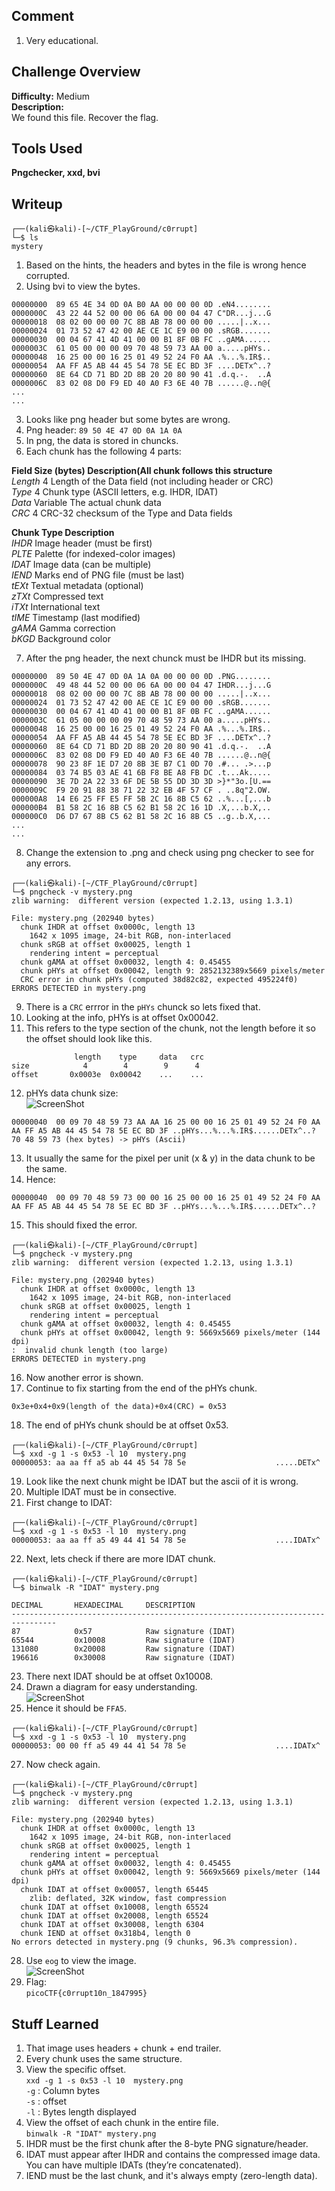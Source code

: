 ## Comment  
1. Very educational.
 

## Challenge Overview  
**Difficulty:** Medium  
**Description:**  
We found this file. Recover the flag.
## Tools Used  
**Pngchecker, xxd, bvi**

## Writeup  
```
┌──(kali㉿kali)-[~/CTF_PlayGround/c0rrupt]
└─$ ls
mystery
```
1. Based on the hints, the headers and bytes in the file is wrong hence corrupted.  
2. Using bvi to view the bytes.  
```
00000000  89 65 4E 34 0D 0A B0 AA 00 00 00 0D .eN4........
0000000C  43 22 44 52 00 00 06 6A 00 00 04 47 C"DR...j...G
00000018  08 02 00 00 00 7C 8B AB 78 00 00 00 .....|..x...
00000024  01 73 52 47 42 00 AE CE 1C E9 00 00 .sRGB.......
00000030  00 04 67 41 4D 41 00 00 B1 8F 0B FC ..gAMA......
0000003C  61 05 00 00 00 09 70 48 59 73 AA 00 a.....pHYs..
00000048  16 25 00 00 16 25 01 49 52 24 F0 AA .%...%.IR$..
00000054  AA FF A5 AB 44 45 54 78 5E EC BD 3F ....DETx^..?
00000060  8E 64 CD 71 BD 2D 8B 20 20 80 90 41 .d.q.-.  ..A
0000006C  83 02 08 D0 F9 ED 40 A0 F3 6E 40 7B ......@..n@{
...
...
```
3. Looks like png header but some bytes are wrong.  
4. Png header: `89 50 4E 47 0D 0A 1A 0A`  
5. In png, the data is stored in chuncks.  
6. Each chunk has the following 4 parts:  

**Field	Size (bytes)	Description(All chunk follows this structure**  
*Length*	4	Length of the Data field (not including header or CRC)  
*Type*	4	Chunk type (ASCII letters, e.g. IHDR, IDAT)  
*Data*	Variable	The actual chunk data  
*CRC*	4	CRC-32 checksum of the Type and Data fields  

**Chunk Type	Description**  
*IHDR*	Image header (must be first)  
*PLTE*	Palette (for indexed-color images)  
*IDAT*	Image data (can be multiple)  
*IEND*	Marks end of PNG file (must be last)  
*tEXt*	Textual metadata (optional)  
*zTXt*	Compressed text  
*iTXt*	International text  
*tIME*	Timestamp (last modified)  
*gAMA*	Gamma correction  
*bKGD*	Background color  

7. After the png header, the next chunck must be IHDR but its missing.  
```
00000000  89 50 4E 47 0D 0A 1A 0A 00 00 00 0D .PNG........
0000000C  49 48 44 52 00 00 06 6A 00 00 04 47 IHDR...j...G
00000018  08 02 00 00 00 7C 8B AB 78 00 00 00 .....|..x...
00000024  01 73 52 47 42 00 AE CE 1C E9 00 00 .sRGB.......
00000030  00 04 67 41 4D 41 00 00 B1 8F 0B FC ..gAMA......
0000003C  61 05 00 00 00 09 70 48 59 73 AA 00 a.....pHYs..
00000048  16 25 00 00 16 25 01 49 52 24 F0 AA .%...%.IR$..
00000054  AA FF A5 AB 44 45 54 78 5E EC BD 3F ....DETx^..?
00000060  8E 64 CD 71 BD 2D 8B 20 20 80 90 41 .d.q.-.  ..A
0000006C  83 02 08 D0 F9 ED 40 A0 F3 6E 40 7B ......@..n@{
00000078  90 23 8F 1E D7 20 8B 3E B7 C1 0D 70 .#... .>...p
00000084  03 74 B5 03 AE 41 6B F8 BE A8 FB DC .t...Ak.....
00000090  3E 7D 2A 22 33 6F DE 5B 55 DD 3D 3D >}*"3o.[U.==
0000009C  F9 20 91 88 38 71 22 32 EB 4F 57 CF . ..8q"2.OW.
000000A8  14 E6 25 FF E5 FF 5B 2C 16 8B C5 62 ..%...[,...b
000000B4  B1 58 2C 16 8B C5 62 B1 58 2C 16 1D .X,...b.X,..
000000C0  D6 D7 67 8B C5 62 B1 58 2C 16 8B C5 ..g..b.X,...
...
...
```
8. Change the extension to .png and check using png checker to see for any errors.  
```
┌──(kali㉿kali)-[~/CTF_PlayGround/c0rrupt]
└─$ pngcheck -v mystery.png
zlib warning:  different version (expected 1.2.13, using 1.3.1)

File: mystery.png (202940 bytes)
  chunk IHDR at offset 0x0000c, length 13
    1642 x 1095 image, 24-bit RGB, non-interlaced
  chunk sRGB at offset 0x00025, length 1
    rendering intent = perceptual
  chunk gAMA at offset 0x00032, length 4: 0.45455
  chunk pHYs at offset 0x00042, length 9: 2852132389x5669 pixels/meter
  CRC error in chunk pHYs (computed 38d82c82, expected 495224f0)
ERRORS DETECTED in mystery.png
```
9. There is a `CRC` errror in the `pHYs` chunck so lets fixed that.  
10. Looking at the info, pHYs is at offset 0x00042.  
11. This refers to the type section of the chunk, not the length before it so the offset should look like this.  
```
              length    type     data   crc
size            4        4        9      4  
offset       0x0003e  0x00042    ...    ...
```
12. pHYs data chunk size:  
![ScreenShot](https://imgur.com/KmUyykr.png)  
```
00000040  00 09 70 48 59 73 AA AA 16 25 00 00 16 25 01 49 52 24 F0 AA AA FF A5 AB 44 45 54 78 5E EC BD 3F ..pHYs...%...%.IR$......DETx^..?
70 48 59 73 (hex bytes) -> pHYs (Ascii)
```
13. It usually the same for the pixel per unit (x & y) in the data chunk to be the same.  
14. Hence:  
```
00000040  00 09 70 48 59 73 00 00 16 25 00 00 16 25 01 49 52 24 F0 AA AA FF A5 AB 44 45 54 78 5E EC BD 3F ..pHYs...%...%.IR$......DETx^..?
```
15. This should fixed the error.  
```
┌──(kali㉿kali)-[~/CTF_PlayGround/c0rrupt]
└─$ pngcheck -v mystery.png
zlib warning:  different version (expected 1.2.13, using 1.3.1)

File: mystery.png (202940 bytes)
  chunk IHDR at offset 0x0000c, length 13
    1642 x 1095 image, 24-bit RGB, non-interlaced
  chunk sRGB at offset 0x00025, length 1
    rendering intent = perceptual
  chunk gAMA at offset 0x00032, length 4: 0.45455
  chunk pHYs at offset 0x00042, length 9: 5669x5669 pixels/meter (144 dpi)
:  invalid chunk length (too large)
ERRORS DETECTED in mystery.png
```
16. Now another error is shown.  
17. Continue to fix starting from the end of the pHYs chunk.  
```
0x3e+0x4+0x9(length of the data)+0x4(CRC) = 0x53
```
18. The end of pHYs chunk should be at offset 0x53.  
```
┌──(kali㉿kali)-[~/CTF_PlayGround/c0rrupt]
└─$ xxd -g 1 -s 0x53 -l 10  mystery.png 
00000053: aa aa ff a5 ab 44 45 54 78 5e                    .....DETx^
```
19. Look like the next chunk might be IDAT but the ascii of it is wrong.  
20. Multiple IDAT must be in consective.  
21. First change to IDAT:  
```
┌──(kali㉿kali)-[~/CTF_PlayGround/c0rrupt]
└─$ xxd -g 1 -s 0x53 -l 10  mystery.png 
00000053: aa aa ff a5 49 44 41 54 78 5e                    ....IDATx^
```
22. Next, lets check if there are more IDAT chunk.  
```
┌──(kali㉿kali)-[~/CTF_PlayGround/c0rrupt]
└─$ binwalk -R "IDAT" mystery.png  

DECIMAL       HEXADECIMAL     DESCRIPTION
--------------------------------------------------------------------------------
87            0x57            Raw signature (IDAT)
65544         0x10008         Raw signature (IDAT)
131080        0x20008         Raw signature (IDAT)
196616        0x30008         Raw signature (IDAT)
```
23. There next IDAT should be at offset 0x10008.  
24. Drawn a diagram for easy understanding.  
![ScreenShot](https://imgur.com/IcQBy9Y.png)  
26. Hence it should be `FFA5`.  
```
┌──(kali㉿kali)-[~/CTF_PlayGround/c0rrupt]
└─$ xxd -g 1 -s 0x53 -l 10  mystery.png
00000053: 00 00 ff a5 49 44 41 54 78 5e                    ....IDATx^
```
27. Now check again.  
```
┌──(kali㉿kali)-[~/CTF_PlayGround/c0rrupt]
└─$ pngcheck -v mystery.png             
zlib warning:  different version (expected 1.2.13, using 1.3.1)

File: mystery.png (202940 bytes)
  chunk IHDR at offset 0x0000c, length 13
    1642 x 1095 image, 24-bit RGB, non-interlaced
  chunk sRGB at offset 0x00025, length 1
    rendering intent = perceptual
  chunk gAMA at offset 0x00032, length 4: 0.45455
  chunk pHYs at offset 0x00042, length 9: 5669x5669 pixels/meter (144 dpi)
  chunk IDAT at offset 0x00057, length 65445
    zlib: deflated, 32K window, fast compression
  chunk IDAT at offset 0x10008, length 65524
  chunk IDAT at offset 0x20008, length 65524
  chunk IDAT at offset 0x30008, length 6304
  chunk IEND at offset 0x318b4, length 0
No errors detected in mystery.png (9 chunks, 96.3% compression).
```
28. Use `eog` to view the image.  
![ScreenShot](https://imgur.com/whcM6fo.png)  
29. Flag:  
`picoCTF{c0rrupt10n_1847995}`
## Stuff Learned  
1. That image uses headers + chunk + end trailer.  
2. Every chunk uses the same structure.   
3. View the specific offset.  
`xxd -g 1 -s 0x53 -l 10  mystery.png`  
`-g` : Column bytes  
`-s` : offset  
`-l` : Bytes length displayed  
5. View the offset of each chunk in the entire file.  
`binwalk -R "IDAT" mystery.png`
6. IHDR must be the first chunk after the 8-byte PNG signature/header.  
7. IDAT must appear after IHDR and contains the compressed image data. You can have multiple IDATs (they’re concatenated).  
8. IEND must be the last chunk, and it's always empty (zero-length data).  
  
